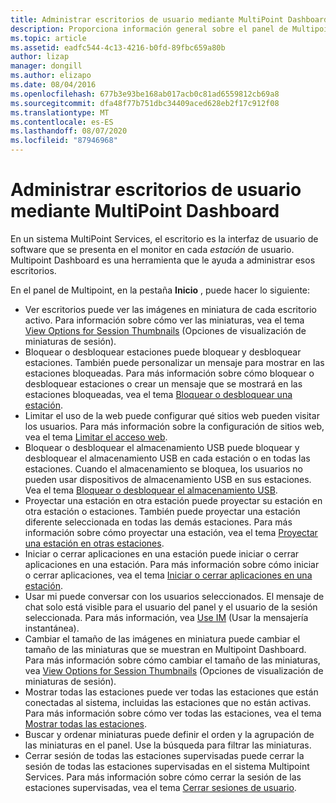 ```yaml
---
title: Administrar escritorios de usuario mediante MultiPoint Dashboard
description: Proporciona información general sobre el panel de Multipoint
ms.topic: article
ms.assetid: eadfc544-4c13-4216-b0fd-89fbc659a80b
author: lizap
manager: dongill
ms.author: elizapo
ms.date: 08/04/2016
ms.openlocfilehash: 677b3e93be168ab017acb0c81ad6559812cb69a8
ms.sourcegitcommit: dfa48f77b751dbc34409aced628eb2f17c912f08
ms.translationtype: MT
ms.contentlocale: es-ES
ms.lasthandoff: 08/07/2020
ms.locfileid: "87946968"
---
```

# <a name="manage-user-desktops-using-multipoint-dashboard"></a>Administrar escritorios de usuario mediante MultiPoint Dashboard
En un sistema MultiPoint Services, el escritorio es la interfaz de usuario de software que se presenta en el monitor en cada *estación* de usuario. Multipoint Dashboard es una herramienta que le ayuda a administrar esos escritorios.

En el panel de Multipoint, en la pestaña **Inicio** , puede hacer lo siguiente:

- Ver escritorios puede ver las imágenes en miniatura de cada escritorio activo. Para información sobre cómo ver las miniaturas, vea el tema [View Options for Session Thumbnails](View-Options-for-Session-Thumbnails-in-MultiPoint-Dashboard.md) (Opciones de visualización de miniaturas de sesión).
- Bloquear o desbloquear estaciones puede bloquear y desbloquear estaciones. También puede personalizar un mensaje para mostrar en las estaciones bloqueadas. Para más información sobre cómo bloquear o desbloquear estaciones o crear un mensaje que se mostrará en las estaciones bloqueadas, vea el tema [Bloquear o desbloquear una estación](Block-or-Unblock-a-Station.md).
- Limitar el uso de la web puede configurar qué sitios web pueden visitar los usuarios. Para más información sobre la configuración de sitios web, vea el tema [Limitar el acceso web](Limit-Web-Access.md).
- Bloquear o desbloquear el almacenamiento USB puede bloquear y desbloquear el almacenamiento USB en cada estación o en todas las estaciones. Cuando el almacenamiento se bloquea, los usuarios no pueden usar dispositivos de almacenamiento USB en sus estaciones. Vea el tema [Bloquear o desbloquear el almacenamiento USB](Block-or-Unblock-USB-Storage.md).
- Proyectar una estación en otra estación puede proyectar su estación en otra estación o estaciones. También puede proyectar una estación diferente seleccionada en todas las demás estaciones. Para más información sobre cómo proyectar una estación, vea el tema [Proyectar una estación en otras estaciones](Project-a-Station-to-Other-Stations.md).
- Iniciar o cerrar aplicaciones en una estación puede iniciar o cerrar aplicaciones en una estación. Para más información sobre cómo iniciar o cerrar aplicaciones, vea el tema [Iniciar o cerrar aplicaciones en una estación](Launch-or-Close-Applications-on-a-Station.md).
- Usar mi puede conversar con los usuarios seleccionados. El mensaje de chat solo está visible para el usuario del panel y el usuario de la sesión seleccionada. Para más información, vea [Use IM](Use-IM.md) (Usar la mensajería instantánea).
- Cambiar el tamaño de las imágenes en miniatura puede cambiar el tamaño de las miniaturas que se muestran en Multipoint Dashboard. Para más información sobre cómo cambiar el tamaño de las miniaturas, vea [View Options for Session Thumbnails](View-Options-for-Session-Thumbnails-in-MultiPoint-Dashboard.md) (Opciones de visualización de miniaturas de sesión).
- Mostrar todas las estaciones puede ver todas las estaciones que están conectadas al sistema, incluidas las estaciones que no están activas. Para más información sobre cómo ver todas las estaciones, vea el tema [Mostrar todas las estaciones](Show-All-Stations.md).
- Buscar y ordenar miniaturas puede definir el orden y la agrupación de las miniaturas en el panel. Use la búsqueda para filtrar las miniaturas.
- Cerrar sesión de todas las estaciones supervisadas puede cerrar la sesión de todas las estaciones supervisadas en el sistema Multipoint Services. Para más información sobre cómo cerrar la sesión de las estaciones supervisadas, vea el tema [Cerrar sesiones de usuario](Log-Off-User-Sessions.md).